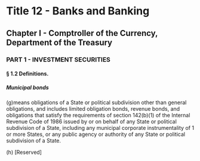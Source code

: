 
# Title 12 - Banks and Banking
## Chapter I - Comptroller of the Currency, Department of the Treasury
### PART 1 - INVESTMENT SECURITIES
#### § 1.2 Definitions.
##### Municipal bonds

(g)means obligations of a State or political subdivision other than general obligations, and includes limited obligation bonds, revenue bonds, and obligations that satisfy the requirements of section 142(b)(1) of the Internal Revenue Code of 1986 issued by or on behalf of any State or political subdivision of a State, including any municipal corporate instrumentality of 1 or more States, or any public agency or authority of any State or political subdivision of a State.

(h) [Reserved]

